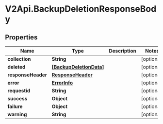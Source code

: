 # V2Api.BackupDeletionResponseBody

## Properties

Name | Type | Description | Notes
------------ | ------------- | ------------- | -------------
**collection** | **String** |  | [optional] 
**deleted** | [**[BackupDeletionData]**](BackupDeletionData.md) |  | [optional] 
**responseHeader** | [**ResponseHeader**](ResponseHeader.md) |  | [optional] 
**error** | [**ErrorInfo**](ErrorInfo.md) |  | [optional] 
**requestid** | **String** |  | [optional] 
**success** | **Object** |  | [optional] 
**failure** | **Object** |  | [optional] 
**warning** | **String** |  | [optional] 


